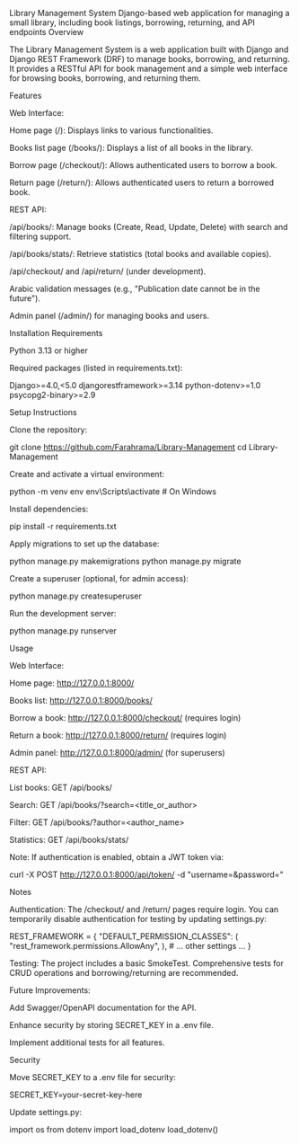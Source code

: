 Library Management System
Django-based web application for managing a small library, including book listings, borrowing, returning, and API endpoints
Overview

The Library Management System is a web application built with Django and Django REST Framework (DRF) to manage books, borrowing, and returning. It provides a RESTful API for book management and a simple web interface for browsing books, borrowing, and returning them.

Features





Web Interface:





Home page (/): Displays links to various functionalities.



Books list page (/books/): Displays a list of all books in the library.



Borrow page (/checkout/): Allows authenticated users to borrow a book.



Return page (/return/): Allows authenticated users to return a borrowed book.



REST API:





/api/books/: Manage books (Create, Read, Update, Delete) with search and filtering support.



/api/books/stats/: Retrieve statistics (total books and available copies).



/api/checkout/ and /api/return/ (under development).



Arabic validation messages (e.g., "Publication date cannot be in the future").



Admin panel (/admin/) for managing books and users.

Installation Requirements





Python 3.13 or higher



Required packages (listed in requirements.txt):

Django>=4.0,<5.0
djangorestframework>=3.14
python-dotenv>=1.0
psycopg2-binary>=2.9

Setup Instructions





Clone the repository:

git clone https://github.com/Farahrama/Library-Management
cd Library-Management



Create and activate a virtual environment:

python -m venv env
env\Scripts\activate     # On Windows



Install dependencies:

pip install -r requirements.txt



Apply migrations to set up the database:

python manage.py makemigrations
python manage.py migrate



Create a superuser (optional, for admin access):

python manage.py createsuperuser



Run the development server:

python manage.py runserver

Usage





Web Interface:





Home page: http://127.0.0.1:8000/



Books list: http://127.0.0.1:8000/books/



Borrow a book: http://127.0.0.1:8000/checkout/ (requires login)



Return a book: http://127.0.0.1:8000/return/ (requires login)



Admin panel: http://127.0.0.1:8000/admin/ (for superusers)



REST API:





List books: GET /api/books/



Search: GET /api/books/?search=<title_or_author>



Filter: GET /api/books/?author=<author_name>



Statistics: GET /api/books/stats/



Note: If authentication is enabled, obtain a JWT token via:

curl -X POST http://127.0.0.1:8000/api/token/ -d "username=<username>&password=<password>"

Notes





Authentication: The /checkout/ and /return/ pages require login. You can temporarily disable authentication for testing by updating settings.py:

REST_FRAMEWORK = {
    "DEFAULT_PERMISSION_CLASSES": (
        "rest_framework.permissions.AllowAny",
    ),
    # ... other settings ...
}



Testing: The project includes a basic SmokeTest. Comprehensive tests for CRUD operations and borrowing/returning are recommended.



Future Improvements:





Add Swagger/OpenAPI documentation for the API.



Enhance security by storing SECRET_KEY in a .env file.



Implement additional tests for all features.

Security





Move SECRET_KEY to a .env file for security:

SECRET_KEY=your-secret-key-here

Update settings.py:

import os
from dotenv import load_dotenv
load_dotenv()
